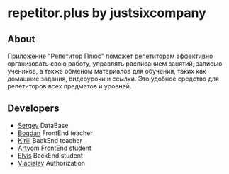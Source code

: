 # repetitor.plus by justsixcompany

## About

Приложение "Репетитор Плюс" поможет репетиторам эффективно организовать свою работу, управлять расписанием занятий, записью учеников, а также обменом материалов для обучения, таких как домашние задания, видеоуроки и ссылки. Это удобное средство для репетиторов всех предметов и уровней. 

## Developers

- [Sergey](https://github.com/seryozhageneva) DataBase
- [Bogdan](https://github.com/KICube) FrontEnd teacher
- [Kirill](https://github.com/Alkashyak) BackEnd teacher
- [Artyom](https://github.com/Artyom608) FrontEnd student
- [Elvis](https://github.com/tempx9) BackEnd student
- [Vladislav](https://github.com/blxckbishop) Authorization
